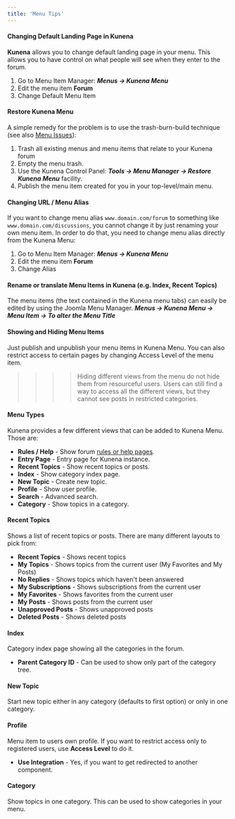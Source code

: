 ```yaml
---
title: 'Menu Tips'
---
```


#### Changing Default Landing Page in Kunena

**Kunena** allows you to change default landing page in your menu. This allows you to have control on what people will see when they enter to the forum.

1) Go to Menu Item Manager: **_Menus -> Kunena Menu_**
2) Edit the menu item **Forum**
3) Change Default Menu Item

#### Restore Kunena Menu

A simple remedy for the problem is to use the trash-burn-build technique (see also [Menu Issues](../../troubleshooting/menu-issues)):

1) Trash all existing menus and menu items that relate to your Kunena forum
2) Empty the menu trash.
3) Use the Kunena Control Panel: **_Tools -> Menu Manager -> Restore Kunena Menu_** facility.
4) Publish the menu item created for you in your top-level/main menu.

#### Changing URL / Menu Alias

If you want to change menu alias `www.domain.com/forum` to something like `www.domain.com/discussions`, you cannot change it by just renaming your own menu item. In order to do that, you need to change menu alias directly from the Kunena Menu:

1) Go to Menu Item Manager: **_Menus -> Kunena Menu_**
2) Edit the menu item **Forum**
3) Change Alias

#### Rename or translate Menu Items in Kunena (e.g. Index, Recent Topics)

The menu items (the text contained in the Kunena menu tabs) can easily be edited by using the Joomla Menu Manager.
**_Menus -> Kunena Menu -> Menu Item -> To alter the Menu Title_**

#### Showing and Hiding Menu Items

Just publish and unpublish your menu items in Kunena Menu. You can also restrict access to certain pages by changing Access Level of the menu item.

>>>> Hiding different views from the menu do not hide them from resourceful users. Users can still find a way to access all the different views, but they cannot see posts in restricted categories.

#### Menu Types

Kunena provides a few different views that can be added to Kunena Menu. Those are:

* **Rules / Help** - Show forum [rules or help pages](../../faq/rules-or-help-pages).
* **Entry Page** - Entry page for Kunena instance. 
* **Recent Topics** - Show recent topics or posts.
* **Index** - Show category index page.
* **New Topic** - Create new topic.
* **Profile** - Show user profile.
* **Search** - Advanced search.
* **Category** - Show topics in a category.

#### Recent Topics

Shows a list of recent topics or posts. There are many different layouts to pick from:

* **Recent Topics** - Shows recent topics
* **My Topics** - Shows topics from the current user (My Favorites and My Posts)
* **No Replies** - Shows topics which haven't been answered
* **My Subscriptions** - Shows subscriptions from the current user
* **My Favorites** - Shows favorites from the current user
* **My Posts** - Shows posts from the current user
* **Unapproved Posts** - Shows unapproved posts
* **Deleted Posts** - Shows deleted posts

#### Index

Category index page showing all the categories in the forum.

* **Parent Category ID** - Can be used to show only part of the category tree.

#### New Topic

Start new topic either in any category (defaults to first option) or only in one category.

#### Profile

Menu item to users own profile. If you want to restrict access only to registered users, use **Access Level** to do it.

* **Use Integration** - Yes, if you want to get redirected to another component.

#### Category

Show topics in one category. This can be used to show categories in your menu.
